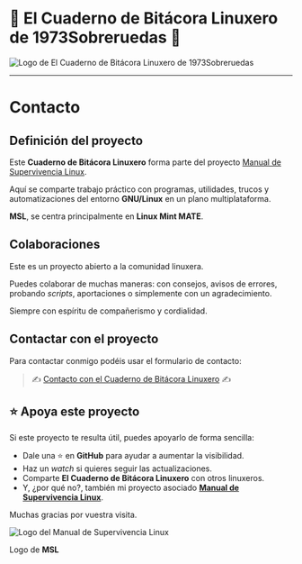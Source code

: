 # 🐧 El Cuaderno de Bitácora Linuxero de 1973Sobreruedas 🐧

![Logo de El Cuaderno de Bitácora Linuxero de 1973Sobreruedas](https://www.manualdesupervivencialinux.com/wp-content/uploads/2025/09/Logo2_CBL_x640.png)

---

# Contacto

## Definición del proyecto

Este **Cuaderno de Bitácora Linuxero** forma parte del proyecto [Manual de Supervivencia Linux](https://manualdesupervivenciaLinux.com).

Aquí se comparte trabajo práctico con programas, utilidades, trucos y automatizaciones del entorno **GNU/Linux** en un plano multiplataforma.

**MSL**, se centra principalmente en **Linux Mint MATE**.

## Colaboraciones

Este es un proyecto abierto a la comunidad linuxera.

Puedes colaborar de muchas maneras: con consejos, avisos de errores, probando *scripts*, aportaciones o simplemente con un agradecimiento.

Siempre con espíritu de compañerismo y cordialidad.

## Contactar con el proyecto

Para contactar conmigo podéis usar el formulario de contacto:

> ✍️ [Contacto con el Cuaderno de Bitácora Linuxero](https://www.manualdesupervivencialinux.com/cuaderno/) ✍️

## ⭐ Apoya este proyecto
Si este proyecto te resulta útil, puedes apoyarlo de forma sencilla:

- Dale una ⭐ en **GitHub** para ayudar a aumentar la visibilidad.
- Haz un *watch* si quieres seguir las actualizaciones.
- Comparte **El Cuaderno de Bitácora Linuxero** con otros linuxeros.
- Y, ¿por qué no?, también mi proyecto asociado [**Manual de Supervivencia Linux**](https://www.manualdesupervivenciaLinux.com).

Muchas gracias por vuestra visita.

![Logo del Manual de Supervivencia Linux](https://www.manualdesupervivencialinux.com/wp-content/uploads/2025/09/Logo_MSL_x640.png)

Logo de **MSL**